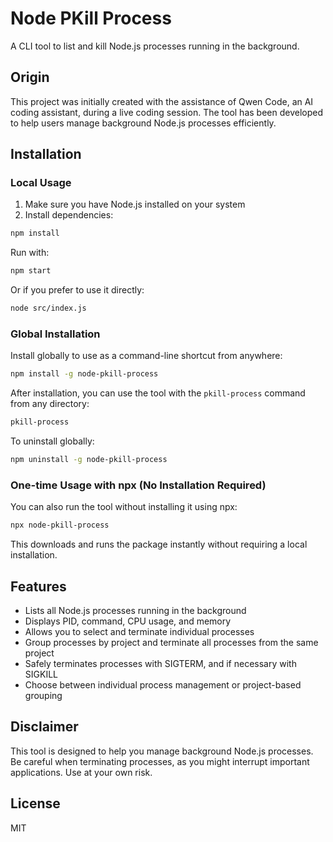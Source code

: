 # Node PKill Process

A CLI tool to list and kill Node.js processes running in the background.

## Origin

This project was initially created with the assistance of Qwen Code, an AI coding assistant, during a live coding session. The tool has been developed to help users manage background Node.js processes efficiently.

## Installation

### Local Usage
1. Make sure you have Node.js installed on your system
2. Install dependencies:

```bash
npm install
```

Run with:
```bash
npm start
```

Or if you prefer to use it directly:
```bash
node src/index.js
```

### Global Installation
Install globally to use as a command-line shortcut from anywhere:

```bash
npm install -g node-pkill-process
```

After installation, you can use the tool with the `pkill-process` command from any directory:

```bash
pkill-process
```

To uninstall globally:
```bash
npm uninstall -g node-pkill-process
```

### One-time Usage with npx (No Installation Required)
You can also run the tool without installing it using npx:

```bash
npx node-pkill-process
```

This downloads and runs the package instantly without requiring a local installation.

## Features

- Lists all Node.js processes running in the background
- Displays PID, command, CPU usage, and memory
- Allows you to select and terminate individual processes
- Group processes by project and terminate all processes from the same project
- Safely terminates processes with SIGTERM, and if necessary with SIGKILL
- Choose between individual process management or project-based grouping

## Disclaimer

This tool is designed to help you manage background Node.js processes. Be careful when terminating processes, as you might interrupt important applications. Use at your own risk.

## License

MIT